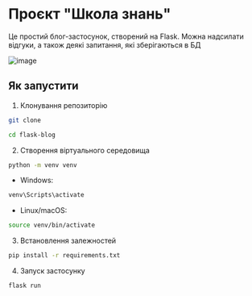 # Проєкт "Школа знань"

Це простий блог-застосунок, створений на Flask. Можна надсилати відгуки, а також деякі запитання, які зберігаються в БД

![image](https://github.com/user-attachments/assets/a92de9a5-47c4-4a66-b551-21b0f38286ef)

## Як запустити

1. Клонування репозиторію
```bash
git clone

cd flask-blog
```
2. Створення віртуального середовища
```bash
python -m venv venv
```
- Windows:
```bash
venv\Scripts\activate
```
- Linux/macOS:
```bash
source venv/bin/activate
```
3. Встановлення залежностей
```bash
pip install -r requirements.txt
```
4. Запуск застосунку
```bash
flask run
```
